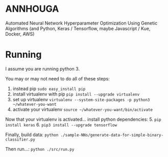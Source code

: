 # ANNHOUGA
Automated Neural Network Hyperparameter Optimization Using Genetic Algorithms (and Python, Keras / Tensorflow, maybe Javascript / Kue, Docker, AWS)


# Running

I assume you are running python 3.

You may or may not need to do all of these steps:
 1. instead pip `sudo easy_install pip`
 2. install virtualenv with pip `pip install --upgrade virtualenv`
 3. set up virtualenv `virtualenv --system-site-packages -p python3 ~/whatever-you-want`
 4. activate your virtualenv `source ~/whatever-you-want/bin/activate`

Now that your virtualenv is activated... install python dependencies:
 5. `pip install keras`
 6. `pip3 install --upgrade tensorflow`

Finally, build data:
`python ./sample-NNs/generate-data-for-simple-binary-classifier.py`

Then run...:
`python ./src/run.py`

 

